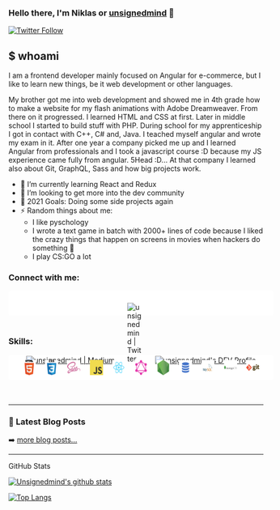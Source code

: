 ### Hello there, I'm Niklas or [unsignedmind][website] 👋

[![Twitter Follow](https://img.shields.io/twitter/follow/unsignedmind?color=FF9900&logo=twitter&style=for-the-badge)](https://twitter.com/intent/follow?original_referer=https%3A%2F%2Fgithub.com%unsignedmind&screen_name=unsignedmind)

## \$ whoami

I am a frontend developer mainly focused on Angular for e-commerce, but I like to learn new things, be it web development or other languages.

My brother got me into web development and showed me in 4th grade how to make a website for my flash animations with Adobe Dreamweaver. From there on it progressed. I learned HTML and CSS at first. Later in middle school I started to build stuff with PHP. During school for my apprenticeship I got in contact with C++, C# and, Java. I teached myself angular and wrote my exam in it. After one year a company picked me up and I learned Angular from professionals and I took a javascript course :D because my JS experience came fully from angular. 5Head :D... At that company I learned also about Git, GraphQL, Sass and how big projects work.

- 🌱 I’m currently learning React and Redux
- 👯 I’m looking to get more into the dev community
- 🥅 2021 Goals: Doing some side projects again
- ⚡ Random things about me:
  - I like pyschology
  - I wrote a text game in batch with 2000+ lines of code because I liked the crazy things that happen on screens in movies when hackers do something 🤣
  - I play CS:GO a lot

### Connect with me:

<div style="display: flex; justify-content: space-evenly; align-items: baseline; background-color: #fff; padding: 10px; width: 100%; height: 30px; border-radius: 5px;">

<div>

[<img alt="unsignedmind | Medium" src="https://cdns.iconmonstr.com/wp-content/assets/preview/2018/240/iconmonstr-medium-1.png" height="30">][website]

</div>

<div>

[<img align="left" alt="unsignedmind | Twitter" width="30px" src="https://cdn.jsdelivr.net/npm/simple-icons@v3/icons/twitter.svg" />][twitter]

</div>

<div>

[<img src="https://d2fltix0v2e0sb.cloudfront.net/dev-badge.svg" alt="unsignedmind's DEV Profile" height="30" width="30">][dev]

</div>
</div>

<br />

### Skills:

<div style="display: flex; justify-content: space-evenly; align-items: felx-start; background-color: #fff; padding: 10px; width: 100%; height: 30px; border-radius: 5px;">

<img align="left" alt="HTML5" width="26px" src="https://raw.githubusercontent.com/github/explore/80688e429a7d4ef2fca1e82350fe8e3517d3494d/topics/html/html.png" />

<img align="left" alt="CSS3" width="26px" src="https://raw.githubusercontent.com/github/explore/80688e429a7d4ef2fca1e82350fe8e3517d3494d/topics/css/css.png" />

<img align="left" alt="Sass" width="26px" src="https://raw.githubusercontent.com/github/explore/80688e429a7d4ef2fca1e82350fe8e3517d3494d/topics/sass/sass.png" />

<img align="left" alt="JavaScript" width="26px" src="https://raw.githubusercontent.com/github/explore/80688e429a7d4ef2fca1e82350fe8e3517d3494d/topics/javascript/javascript.png" />

<img align="left" alt="React" width="26px" src="https://raw.githubusercontent.com/github/explore/80688e429a7d4ef2fca1e82350fe8e3517d3494d/topics/react/react.png" />

<img align="left" alt="GraphQL" width="26px" src="https://raw.githubusercontent.com/github/explore/80688e429a7d4ef2fca1e82350fe8e3517d3494d/topics/graphql/graphql.png" />

<img align="left" alt="Node.js" width="26px" src="https://raw.githubusercontent.com/github/explore/80688e429a7d4ef2fca1e82350fe8e3517d3494d/topics/nodejs/nodejs.png" />

<img align="left" alt="SQL" width="26px" src="https://raw.githubusercontent.com/github/explore/80688e429a7d4ef2fca1e82350fe8e3517d3494d/topics/sql/sql.png" />

<img align="left" alt="MySQL" width="26px" src="https://raw.githubusercontent.com/github/explore/80688e429a7d4ef2fca1e82350fe8e3517d3494d/topics/mysql/mysql.png" />

<img align="left" alt="MongoDB" width="26px" src="https://raw.githubusercontent.com/github/explore/80688e429a7d4ef2fca1e82350fe8e3517d3494d/topics/mongodb/mongodb.png" />

<img align="left" alt="Git" width="26px" src="https://raw.githubusercontent.com/github/explore/80688e429a7d4ef2fca1e82350fe8e3517d3494d/topics/git/git.png" />

</div>

<br />
<br />

---

### 📕 Latest Blog Posts

<!-- BLOG-POST-LIST:START -->

<!-- BLOG-POST-LIST:END -->

➡️ [more blog posts...][dev]

---

GitHub Stats

[![Unsignedmind's github stats](https://github-readme-stats.vercel.app/api?username=unsignedmind&show_icons=true&hide_border=true)](https://github.com/unsignedmind/github-readme-stats)

[![Top Langs](https://github-readme-stats.vercel.app/api/top-langs/?username=unsignedmind&layout=compact&hide_border=true)](https://github.com/unsignedmind/github-readme-stats)

[website]: https://unsignedmind.medium.com
[twitter]: https://twitter.com/unsignedmind
[dev]: https://dev.to/unsignedmind
